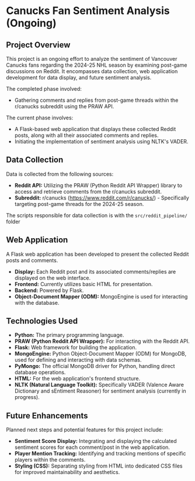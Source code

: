 # Canucks Fan Sentiment Analysis (Ongoing)

## Project Overview

This project is an ongoing effort to analyze the sentiment of Vancouver Canucks fans regarding the 2024-25 NHL season by examining post-game discussions on Reddit. It encompasses data collection, web application development for data display, and future sentiment analysis.

The completed phase involved:
* Gathering comments and replies from post-game threads within the r/canucks subreddit using the PRAW API.

The current phase involves:
* A Flask-based web application that displays these collected Reddit posts, along with all their associated comments and replies.
* Initiating the implementation of sentiment analysis using NLTK's VADER.

## Data Collection

Data is collected from the following sources:

* **Reddit API:** Utilizing the PRAW (Python Reddit API Wrapper) library to access and retrieve comments from the r/canucks subreddit.
* **Subreddit:** r/canucks (https://www.reddit.com/r/canucks/) - Specifically targeting post-game threads for the 2024-25 season.

The scripts responsible for data collection is with the `src/reddit_pipeline/` folder

## Web Application

A Flask web application has been developed to present the collected Reddit posts and comments.

* **Display:** Each Reddit post and its associated comments/replies are displayed on the web interface.
* **Frontend:** Currently utilizes basic HTML for presentation.
* **Backend:** Powered by Flask.
* **Object-Document Mapper (ODM):** MongoEngine is used for interacting with the database.

## Technologies Used

* **Python:** The primary programming language.
* **PRAW (Python Reddit API Wrapper):** For interacting with the Reddit API.
* **Flask:** Web framework for building the application.
* **MongoEngine:** Python Object-Document Mapper (ODM) for MongoDB, used for defining and interacting with data schemas.
* **PyMongo:** The official MongoDB driver for Python, handling direct database operations.
* **HTML:** For the web application's frontend structure.
* **NLTK (Natural Language Toolkit):** Specifically VADER (Valence Aware Dictionary and sEntiment Reasoner) for sentiment analysis (currently in progress).

## Future Enhancements

Planned next steps and potential features for this project include:

* **Sentiment Score Display:** Integrating and displaying the calculated sentiment scores for each comment/post in the web application.
* **Player Mention Tracking:** Identifying and tracking mentions of specific players within the comments.
* **Styling (CSS):** Separating styling from HTML into dedicated CSS files for improved maintainability and aesthetics.
